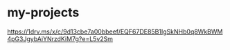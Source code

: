 # my-projects
https://1drv.ms/x/c/9d13cbe7a00bbeef/EQF67DE85B1IgSkNHb0q8WkBWM4pG3JgybAiYNrzdKiM7g?e=L5v2Sm

